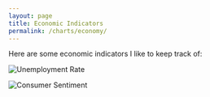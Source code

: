 ```yaml
---
layout: page
title: Economic Indicators
permalink: /charts/economy/
---
```


Here are some economic indicators I like to keep track of:

![Unemployment Rate](https://raw.githubusercontent.com/bzigterman/bzigterman.github.io/master/plots/unemployment_rate.png)

![Consumer Sentiment](https://raw.githubusercontent.com/bzigterman/bzigterman.github.io/master/plots/consumer_sentiment.png)

